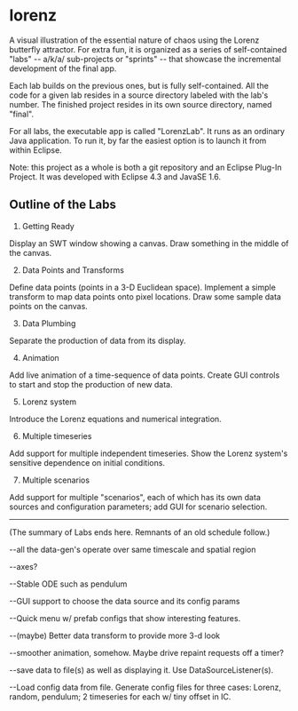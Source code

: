 lorenz
======

A visual illustration of the essential nature of chaos using the Lorenz butterfly
attractor. For extra fun, it is organized as a series of self-contained "labs"
-- a/k/a/ sub-projects or "sprints" -- that showcase the incremental development
of the final app.

Each lab builds on the previous ones, but is fully self-contained. All the code
for a given lab resides in a source directory labeled with the lab's number. The
finished project resides in its own source directory, named "final".

For all labs, the executable app is called "LorenzLab". It runs as an ordinary
Java application. To run it, by far the easiest option is to launch it from within
Eclipse.

Note: this project as a whole is both a git repository and an Eclipse Plug-In Project.
It was developed with Eclipse 4.3 and JavaSE 1.6.

Outline of the Labs
-------------------

1. Getting Ready

Display an SWT window showing a canvas. Draw something in the middle of the canvas.

2. Data Points and Transforms

Define data points (points in a 3-D Euclidean space). Implement a simple transform
to map data points onto pixel locations. Draw some sample data points on the canvas.

3. Data Plumbing

Separate the production of data from its display.

4. Animation

Add live animation of a time-sequence of data points. Create GUI controls to start
and stop the production of new data.

5. Lorenz system

Introduce the Lorenz equations and numerical integration.

6. Multiple timeseries

Add support for multiple independent timeseries. Show the Lorenz system's
sensitive dependence on initial conditions.

7. Multiple scenarios

Add support for multiple "scenarios", each of which has its own data sources and
configuration parameters; add GUI for scenario selection. 

--------------------------------------

(The summary of Labs ends here. Remnants of an old schedule follow.)

--all the data-gen's operate over same timescale and spatial region

--axes?

--Stable ODE such as pendulum

--GUI support to choose the data source and its config params
  
--Quick menu w/ prefab configs that show interesting features.

--(maybe) Better data transform to provide more 3-d look

--smoother animation, somehow. Maybe drive repaint requests off a timer?

--save data to file(s) as well as displaying it. Use DataSourceListener(s).

--Load config data from file. Generate config files for three cases:
  Lorenz, random, pendulum; 2 timeseries for each w/ tiny offset in IC.
   
